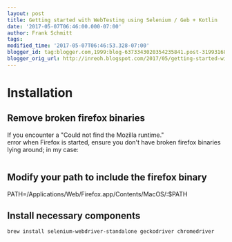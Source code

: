 ```yaml
---
layout: post
title: Getting started with WebTesting using Selenium / Geb + Kotlin
date: '2017-05-07T06:46:00.000-07:00'
author: Frank Schmitt
tags: 
modified_time: '2017-05-07T06:46:53.328-07:00'
blogger_id: tag:blogger.com,1999:blog-6373343020354235841.post-319931685803493186
blogger_orig_url: http://inreoh.blogspot.com/2017/05/getting-started-with-webtesting-using.html
---
```


# Installation  
## Remove broken firefox binaries 
If you encounter a 
  "Could not find the Mozilla runtime."  
error when Firefox is started, ensure you don't have broken firefox binaries lying around; in my case:    
 ```sudo mv /usr/local/bin/firefox /usr/local/bin/firefox.bak
 ```
 
 ## Modify your path to include the firefox binary 
 PATH=/Applications/Web/Firefox.app/Contents/MacOS/:$PATH   
 
 ## Install necessary components 
 ```
 brew install selenium-webdriver-standalone geckodriver chromedriver 
 ```
